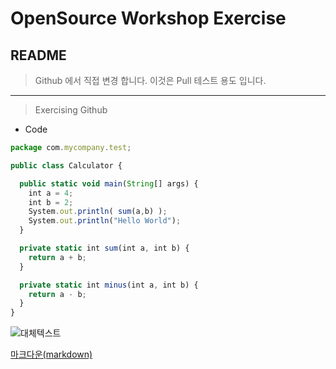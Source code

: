 # OpenSource Workshop Exercise
## README

> Github 에서 직접 변경 합니다.
> 이것은 Pull 테스트 용도 입니다.

----

> Exercising Github

* Code

```javascript
package com.mycompany.test;

public class Calculator {

  public static void main(String[] args) {
    int a = 4;
    int b = 2;
    System.out.println( sum(a,b) );
    System.out.println("Hello World");
  }

  private static int sum(int a, int b) {
    return a + b;
  }

  private static int minus(int a, int b) {
    return a - b;
  }
}
```

![대체텍스트](http://pad.haroopress.com/docs/ko/markdown/images/markdown_128.png)

[마크다운(markdown)](http://daringfireball.net/projects/markdown/)
